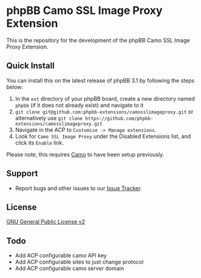 # phpBB Camo SSL Image Proxy Extension

This is the repository for the development of the phpBB Camo SSL Image Proxy Extension.

## Quick Install
You can install this on the latest release of phpBB 3.1 by following the steps below:

1. In the `ext` directory of your phpBB board, create a new directory named `phpbb` (if it does not already exist) and navigate to it
1. `git clone git@github.com:phpbb-extensions/camosslimageproxy.git` or alternatively use `git clone https://github.com/phpbb-extensions/camosslimageproxy.git`
1. Navigate in the ACP to `Customise -> Manage extensions`.
1. Look for `Camo SSL Image Proxy` under the Disabled Extensions list, and click its `Enable` link.

Please note, this requires [Camo](https://github.com/atmos/camo) to have been setup previously.

## Support

* Report bugs and other issues to our [Issue Tracker](https://github.com/phpbb-extensions/camosslimageproxy/issues).

## License
[GNU General Public License v2](http://opensource.org/licenses/GPL-2.0)

## Todo

* Add ACP configurable camo API key
* Add ACP configurable sites to just change protocol
* Add ACP configurable camo server domain

